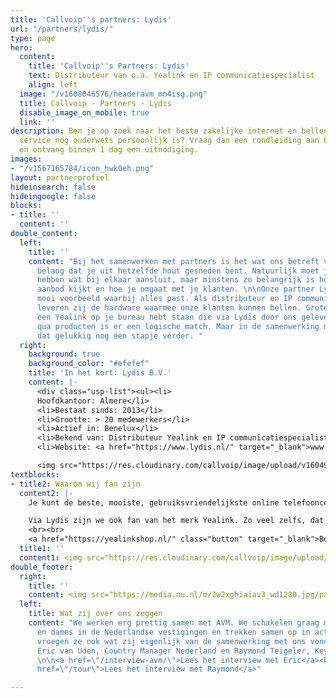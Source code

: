 ```yaml
---
title: 'Callvoip''s partners: Lydis'
url: "/partners/lydis/"
type: page
hero:
  content:
    title: 'Callvoip''s Partners: Lydis'
    text: Distributeur van o.a. Yealink en IP communicatiespecialist
    align: left
  image: "/v1608046576/headeravm_mn4isg.png"
  title: Callvoip - Partners - Lydis
  disable_image_on_mobile: true
  link: ''
description: Ben je op zoek naar het beste zakelijke internet en bellen aanbod waar
  service nog ouderwets persoonlijk is? Vraag dan een rondleiding aan bij Callvoip
  en ontvang binnen 1 dag een uitnodiging.
images:
- "/v1567165784/icon_hwk0eh.png"
layout: partnerprofiel
hideinsearch: false
hideingoogle: false
blocks:
- title: ''
  content: ''
double_content:
  left:
    title: ''
    content: "Bij het samenwerken met partners is het wat ons betreft van essentieel
      belang dat je uit hetzelfde hout gesneden bent. Natuurlijk moet je ook een aanbod
      hebben wat bij elkaar aansluit, maar minstens zo belangrijk is hoe je naar dat
      aanbod kijkt en hoe je omgaat met je klanten. \n\nOnze partner Lydis is een
      mooi voorbeeld waarbij alles past. Als distributeur en IP communicatie specialist
      leveren zij de hardware waarmee onze klanten kunnen bellen. Grote kans dat je
      een Yealink op je bureau hebt staan die via Lydis door ons geleverd is. Dus
      qua producten is er een logische match. Maar in de samenwerking met Lydis gaat
      dat gelukkig nog een stapje verder. "
  right:
    background: true
    background_color: "#efefef"
    title: 'In het kort: Lydis B.V.'
    content: |-
      <div class="usp-list"><ul><li>
      Hoofdkantoor: Almere</li>
      <li>Bestaat sinds: 2013</li>
      <li>Grootte: > 20 medewerkers</li>
      <li>Actief in: Benelux</li>
      <li>Bekend van: Distributeur Yealink en IP communicatiespecialist</li>
      <li>Website: <a href="https://www.lydis.nl/" target="_blank">www.lydis.nl</a></li><br></div>

      <img src="https://res.cloudinary.com/callvoip/image/upload/v1604923324/lydis-logo-wit_dy3smq.png" alt="Lydis logo">
textblocks:
- title2: Waarom wij fan zijn
  content2: |-
    Je kunt de beste, mooiste, gebruiksvriendelijkste online telefooncentrale van de hele wereld hebben, maar zonder iets van hardware gaat er nooit iets rinkelen. Daarom zijn we blij met een partner als Lydis. Want zij leveren niet alleen de dozen met de spullen, maar ook kennis en service. Alleen zo kunnen we samen het beste voor jou als eindklant regelen. <br>

    Via Lydis zijn we ook fan van het merk Yealink. Zo veel zelfs, dat we er een eigen webshop voor hebben!
    <br><br>
    <a href="https://yealinkshop.nl/" class="button" target="_blank">Bezoek onze Yealinkshop</a>
  title1: ''
  content1: <img src="https://res.cloudinary.com/callvoip/image/upload/v1608047263/fritz_assortiment_v3dgez.png">
double_footer:
  right:
    title: ''
    content: <img src="https://media.nu.nl/m/2w2xghiaiav3_wd1280.jpg/patrick-ster-uit-animatieserie-spongebob-squarepants-krijgt-eigen-serie.jpg">
  left:
    title: Wat zij over ons zeggen
    content: "We werken erg prettig samen met AVM. We schakelen graag met de heren
      en dames in de Nederlandse vestigingen en trekken samen op in acties. Maar we
      vroegen ze ook wat zij eigenlijk van de samenwerking met ons vonden. We spraken
      Eric van Uden, Country Manager Nederland en Raymond Teigeler, Key Account Manager.
      \n\n<a href=\"/interview-avm/\">Lees het interview met Eric</a><br><br>\n<a
      href=\"/tour\">Lees het interview met Raymond</a>"

---
```

